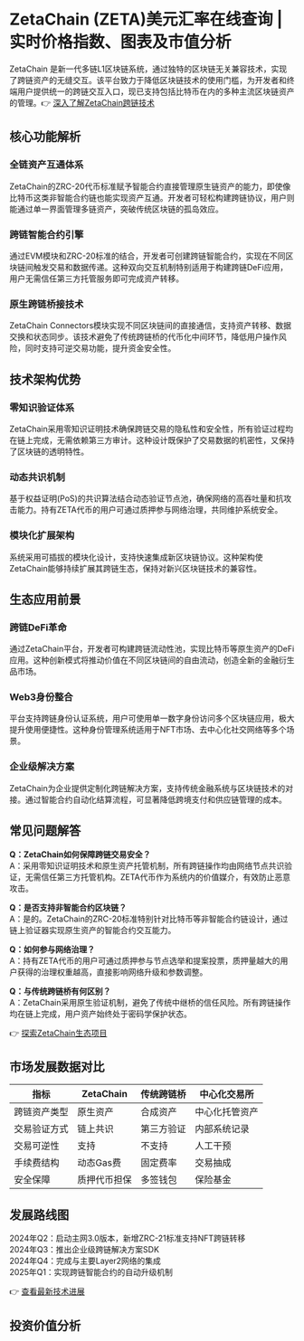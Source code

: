 # ZetaChain (ZETA)美元汇率在线查询 | 实时价格指数、图表及市值分析

ZetaChain 是新一代多链L1区块链系统，通过独特的区块链无关兼容技术，实现了跨链资产的无缝交互。该平台致力于降低区块链技术的使用门槛，为开发者和终端用户提供统一的跨链交互入口，现已支持包括比特币在内的多种主流区块链资产的管理。👉 [深入了解ZetaChain跨链技术](https://bit.ly/okx_welcome)

## 核心功能解析

### 全链资产互通体系
ZetaChain的ZRC-20代币标准赋予智能合约直接管理原生链资产的能力，即使像比特币这类非智能合约链也能实现资产互通。开发者可轻松构建跨链协议，用户则能通过单一界面管理多链资产，突破传统区块链的孤岛效应。

### 跨链智能合约引擎
通过EVM模块和ZRC-20标准的结合，开发者可创建跨链智能合约，实现在不同区块链间触发交易和数据传递。这种双向交互机制特别适用于构建跨链DeFi应用，用户无需信任第三方托管服务即可完成资产转移。

### 原生跨链桥接技术
ZetaChain Connectors模块实现不同区块链间的直接通信，支持资产转移、数据交换和状态同步。该技术避免了传统跨链桥的代币化中间环节，降低用户操作风险，同时支持可逆交易功能，提升资金安全性。

## 技术架构优势

### 零知识验证体系
ZetaChain采用零知识证明技术确保跨链交易的隐私性和安全性，所有验证过程均在链上完成，无需依赖第三方审计。这种设计既保护了交易数据的机密性，又保持了区块链的透明特性。

### 动态共识机制
基于权益证明(PoS)的共识算法结合动态验证节点池，确保网络的高吞吐量和抗攻击能力。持有ZETA代币的用户可通过质押参与网络治理，共同维护系统安全。

### 模块化扩展架构
系统采用可插拔的模块化设计，支持快速集成新区块链协议。这种架构使ZetaChain能够持续扩展其跨链生态，保持对新兴区块链技术的兼容性。

## 生态应用前景

### 跨链DeFi革命
通过ZetaChain平台，开发者可构建跨链流动性池，实现比特币等原生资产的DeFi应用。这种创新模式将推动价值在不同区块链间的自由流动，创造全新的金融衍生品市场。

### Web3身份整合
平台支持跨链身份认证系统，用户可使用单一数字身份访问多个区块链应用，极大提升使用便捷性。这种身份管理系统适用于NFT市场、去中心化社交网络等多个场景。

### 企业级解决方案
ZetaChain为企业提供定制化跨链解决方案，支持传统金融系统与区块链技术的对接。通过智能合约自动化结算流程，可显著降低跨境支付和供应链管理的成本。

## 常见问题解答

**Q：ZetaChain如何保障跨链交易安全？**  
A：采用零知识证明技术和原生资产托管机制，所有跨链操作均由网络节点共识验证，无需信任第三方托管机构。ZETA代币作为系统内的价值媒介，有效防止恶意攻击。

**Q：是否支持非智能合约区块链？**  
A：是的。ZetaChain的ZRC-20标准特别针对比特币等非智能合约链设计，通过链上验证器实现原生资产的智能合约交互能力。

**Q：如何参与网络治理？**  
A：持有ZETA代币的用户可通过质押参与节点选举和提案投票，质押量越大的用户获得的治理权重越高，直接影响网络升级和参数调整。

**Q：与传统跨链桥有何区别？**  
A：ZetaChain采用原生验证机制，避免了传统中继桥的信任风险。所有跨链操作均在链上完成，用户资产始终处于密码学保护状态。

👉 [探索ZetaChain生态项目](https://bit.ly/okx_welcome)

## 市场发展数据对比

| 指标         | ZetaChain       | 传统跨链桥      | 中心化交易所   |
|--------------|----------------|----------------|----------------|
| 跨链资产类型 | 原生资产       | 合成资产       | 中心化托管资产 |
| 交易验证方式 | 链上共识       | 第三方验证     | 内部系统记录   |
| 交易可逆性   | 支持           | 不支持         | 人工干预       |
| 手续费结构   | 动态Gas费      | 固定费率       | 交易抽成       |
| 安全保障     | 质押代币担保   | 多签钱包       | 保险基金       |

## 发展路线图

2024年Q2：启动主网3.0版本，新增ZRC-21标准支持NFT跨链转移  
2024年Q3：推出企业级跨链解决方案SDK  
2024年Q4：完成与主要Layer2网络的集成  
2025年Q1：实现跨链智能合约的自动升级机制

👉 [查看最新技术进展](https://bit.ly/okx_welcome)

## 投资价值分析
